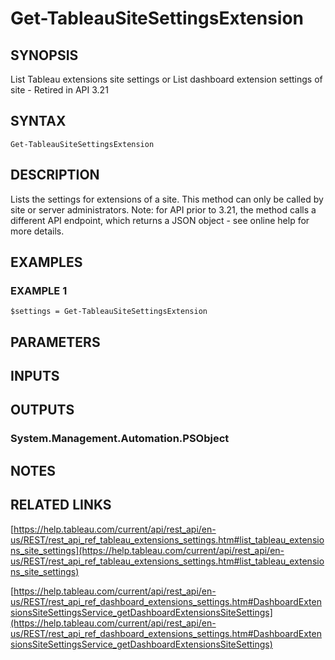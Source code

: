 # Get-TableauSiteSettingsExtension

## SYNOPSIS
List Tableau extensions site settings
or
List dashboard extension settings of site - Retired in API 3.21

## SYNTAX

```
Get-TableauSiteSettingsExtension
```

## DESCRIPTION
Lists the settings for extensions of a site.
This method can only be called by site or server administrators.
Note: for API prior to 3.21, the method calls a different API endpoint, which returns a JSON object - see online help for more details.

## EXAMPLES

### EXAMPLE 1
```
$settings = Get-TableauSiteSettingsExtension
```

## PARAMETERS

## INPUTS

## OUTPUTS

### System.Management.Automation.PSObject
## NOTES

## RELATED LINKS

[https://help.tableau.com/current/api/rest_api/en-us/REST/rest_api_ref_tableau_extensions_settings.htm#list_tableau_extensions_site_settings](https://help.tableau.com/current/api/rest_api/en-us/REST/rest_api_ref_tableau_extensions_settings.htm#list_tableau_extensions_site_settings)

[https://help.tableau.com/current/api/rest_api/en-us/REST/rest_api_ref_dashboard_extensions_settings.htm#DashboardExtensionsSiteSettingsService_getDashboardExtensionsSiteSettings](https://help.tableau.com/current/api/rest_api/en-us/REST/rest_api_ref_dashboard_extensions_settings.htm#DashboardExtensionsSiteSettingsService_getDashboardExtensionsSiteSettings)

